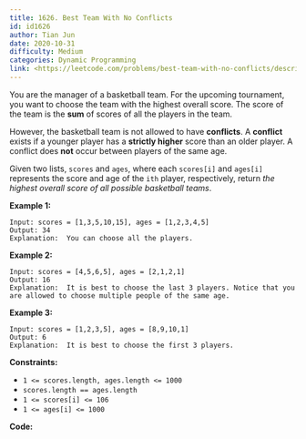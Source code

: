 ```yaml
---
title: 1626. Best Team With No Conflicts
id: id1626
author: Tian Jun
date: 2020-10-31
difficulty: Medium
categories: Dynamic Programming
link: <https://leetcode.com/problems/best-team-with-no-conflicts/description/>
---
```


You are the manager of a basketball team. For the upcoming tournament, you
want to choose the team with the highest overall score. The score of the team
is the **sum** of scores of all the players in the team.

However, the basketball team is not allowed to have **conflicts**. A
**conflict** exists if a younger player has a **strictly higher** score than
an older player. A conflict does **not** occur between players of the same
age.

Given two lists, `scores` and `ages`, where each `scores[i]` and `ages[i]`
represents the score and age of the `ith` player, respectively, return _the
highest overall score of all possible basketball teams_.



**Example 1:**
            
	Input: scores = [1,3,5,10,15], ages = [1,2,3,4,5]    
	Output: 34    
	Explanation:  You can choose all the players.    

**Example 2:**
            
	Input: scores = [4,5,6,5], ages = [2,1,2,1]    
	Output: 16    
	Explanation:  It is best to choose the last 3 players. Notice that you are allowed to choose multiple people of the same age.    

**Example 3:**
            
	Input: scores = [1,2,3,5], ages = [8,9,10,1]    
	Output: 6    
	Explanation:  It is best to choose the first 3 players.     



**Constraints:**

  * `1 <= scores.length, ages.length <= 1000`
  * `scores.length == ages.length`
  * `1 <= scores[i] <= 106`
  * `1 <= ages[i] <= 1000`


**Code:**
